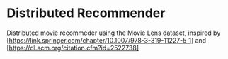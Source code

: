 # Distributed Recommender
Distributed movie recommeder using the Movie Lens dataset, inspired by [https://link.springer.com/chapter/10.1007/978-3-319-11227-5_1] and [https://dl.acm.org/citation.cfm?id=2522738]
